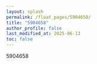 ```yaml
---
layout: splash
permalink: /float_pages/5904658/
title: "5904658"
author_profile: false
last_modified_at: 2025-06-13
toc: false
---
```

 
5904658
